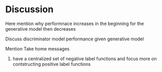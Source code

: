 # Discussion
Here mention why performnace increases in the beginning for the generative model then decreases

Discuss discriminator model performance given generative model

Mention Take home messages

1. have a centralized set of negative label functions and focus more on contstructing positive label functions
